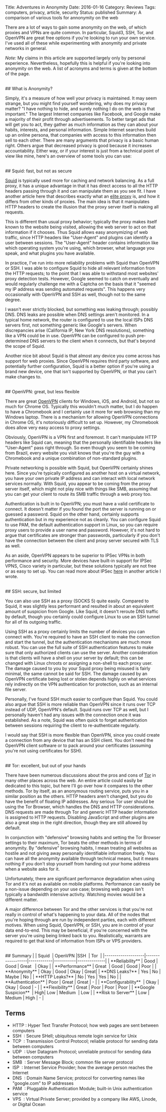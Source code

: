 Title: Adventures in Anonymity
Date: 2016-01-16
Category: Reviews
Tags: computers, privacy, article, security
Status: published
Summary: A comparison of various tools for annonymity on the web

There are a lot of ways to gain some anonymity on the web, of which proxies and VPNs are
quite common. In particular, Squid3, SSH, Tor, and OpenVPN are great free options if
you're looking to run your own service. I've used all of these while experimenting with
anonymity and private networks in general.

*Note:* My claims in this article are supported largely only by personal experience.
Nevertheless, hopefully this is helpful if you're looking into anonymity on the web. A
list of acronyms and terms is given at the bottom of the page.

<br>
## What is Anonymity?

Simply, it's a measure of how well your privacy is maintained. It may seem strange, but
you might find yourself wondering, why does my privacy matter? "I have nothing to hide,
and surely nothing I do on the web is that important." The largest Internet companies like
Facebook, and Google make a majority of their profit through advertisements. To better
target ads that will get you to act, they gather as much information as they can about
your habits, interests, and personal information. Simple Internet searches build up an
online persona, that companies with access to this information then sell to each other.
There are many arguments that privacy is a basic human right. Others argue that decreased
privacy is good because it increases accountability. Either way, or if your interest is just
from a technical point of view like mine, here's an overview of some tools you can use:

<br>
## Squid: fast, but not as secure

[Squid](http://www.squid-cache.org/) is typically used more for caching and network
balancing. As a full proxy, it has a unique advantage in that it has direct access to all
the HTTP headers passing through it and can manipulate them as you see fit. I have another
article here that describes exactly what an [elite
proxy](https://anardil.net/2015/elite-proxies.html) is, and how it differs from other
kinds of proxies. The main idea is that it manipulates HTTP headers to create the illusion
that the proxy server itself is making all requests.

This is different than usual proxy behavior; typically the proxy makes itself known to the
website being visited, allowing the web server to act on that information if it chooses.
Thus Squid allows easy anonymizing of web traffic, since HTTP headers like "User-Agent"
and plugins can identify a user between sessions. The "User-Agent" header contains
information like which operating system you're using, which browser, what language you
speak, and what plugins you have available.

In practice, I've run into more reliability problems with Squid than OpenVPN or SSH. I was
able to configure Squid to hide all relevant information from the HTTP requests; to the
point that I was able to withstand most websites' proxy detection tests. However, Google
seemed to catch on eventually and would regularly challenge me with a Captcha on the basis
that it "seemed my IP address was sending automated requests". This happens very
occasionally with OpenVPN and SSH as well, though not to the same degree.

I wasn't ever strictly blocked, but something was leaking through; possibly DNS. DNS leaks
are possible when DNS settings aren't monitored. In a typical home network, the router is
configured to use the local ISPs DNS servers first, not something generic like Google's
servers. When discrepancies arise (California IP, New York DNS resolutions), something
like a VPN could be in use. OpenVPN can be configured to push pre-determined DNS servers
to the client when it connects, but that's beyond the scope of Squid.

Another nice bit about Squid is that almost any device you come across has support for web
proxies. Since OpenVPN requires third party software, and potentially further
configuration, Squid is a better option if you're using a brand new device, one that isn't
supported by OpenVPN, or that you can't make changes to.


<br>
## OpenVPN: great, but less flexible

There are great [OpenVPN](https://openvpn.net/) clients for Windows, iOS, and Android, but
not so much for Chrome OS. Typically this wouldn't much matter, but I do happen to have a
Chromebook and I certainly use it more for web browsing than my Windows laptop. There is a
mechanism for allowing OpenVPN connections in Chrome OS, it's notoriously difficult to set
up. However, my Chromebook does allow very easy access to proxy settings.

Obviously, OpenVPN is a VPN first and foremost. It can't manipulate HTTP headers like
Squid can, meaning that the personally identifiable headers like "User-Agent" pass right
through. So even though you seem to be coming from Brazil, every website you visit knows
that you're the guy with a Chromebook and a unique combination of non-standard plugins.

Private networking is possible with Squid, but OpenVPN certainly shines here. Since you're
typically configured as another host on a virtual network, you have your own private IP
address and can interact with local network services normally. With Squid, you appear to
be coming from the proxy server itself, which might not play nice with things like SMB,
assuming that you can get your client to route its SMB traffic through a web proxy too.

Authentication is built in to OpenVPN; you must have a valid certificate to connect. It
doesn't matter if you found the port the server is running on or guessed a password. Squid
on the other hand, certainly supports authentication but in my experience not as cleanly.
You can configure Squid to use PAM, the default authentication support in Linux, so you
can require proxy users to provide a user name and password. However, it's not hard to
argue that certificates are stronger than passwords, particularly if you don't have the
connection between the client and proxy server secured with TLS as well.

As an aside, OpenVPN appears to be superior to IPSec VPNs in both performance and
security. More devices have built-in support for IPSec VPNS, Cisco variety in particular,
but these solutions typically are not free or as easy to set up. You can read more about
IPSec [here](https://anardil.net/2015/internet-protocol-security-ipsec.html) in
another article I wrote.


<br>
## SSH: secure, but limited

You can also use SSH as a proxy (SOCKS 5) quite easily. Compared to Squid, it was slightly
less performant and resulted in about an equivalent amount of suspicion from Google. Like
Squid, it doesn't reroute DNS traffic by default, though you certainly could configure
Linux to use an SSH tunnel for all of its outgoing traffic.

Using SSH as a proxy certainly limits the number of devices you can connect with.
You're required to have an SSH client to make the connection and start the tunnel, but the
authentication mechanisms are much more robust. You can use the full suite of SSH
authentication features to make sure that only authorized clients can use the server.
Another consideration is that clients will have a shell on your server by default; this
can be changed with Linux chroots or assigning a non-shell to each proxy user. The damage
caused to you by your Squid proxy being misused is fairly minimal, the same cannot be said
for SSH. The damage caused by an OpenVPN certificate being lost or stolen depends highly
  on what services rely indirectly on the VPN authentication for protection, such as an
  internal file server.

Personally, I've found SSH much easier to configure than Squid. You could also argue that
SSH is more reliable than OpenVPN since it runs over TCP instead of UDP, OpenVPN's
default. Squid runs over TCP as well, but I personally haven't had any issues with the
connection once it was established. As a note, Squid was often quick to forget
authentication between sessions requiring the client to re-authenticate regularly.

I would say that SSH is more flexible than OpenVPN, since you could create a connection
from any device that has an SSH client. You don't need the OpenVPN client software or to
pack around your certificates (assuming you're not using certificates for SSH).

<br>
## Tor: excellent, but out of your hands

There have been numerous discussions about the pros and cons of
[Tor](https://www.torproject.org/) in many other places across the web. An entire article
could easily be dedicated to this topic, but here I'll go over how it compares to the
other methods. Tor by itself, as an anonymous routing service, puts you in a similar
position as the others. HTTP headers aren't changed, but you do have the benefit of
floating IP addresses. Any serious Tor user should be using the Tor Browser, which handles
the DNS and HTTP considerations. DNS requests are made through Tor and generic HTTP header
information is assigned to HTTP requests. Disabling JavaScript and other plugins are also
a great step in the right direction, though they are still allowed by default.

In conjunction with "defensive" browsing habits and setting the Tor Browser settings to
their maximum, Tor beats the other methods in terms of anonymity. By "defensive" browsing
habits, I mean treating all websites as hostile and not giving away personally
identifiable information freely. You can have all the anonymity available through
technical means, but it means nothing if you don't stop yourself from handing out your
home address when a website asks for it.

Unfortunately, there are significant performance degradation when using Tor and it's not
as available on mobile platforms. Performance can easily be a non-issue depending on your
use case; browsing web pages isn't typically a bandwidth intensive activity. Watching
movies would be a different matter.

A major difference between Tor and the other services is that you're not really in control
of what's happening to your data. All of the nodes that you're hoping through are run by
independent parties, each with different motives. When using Squid, OpenVPN, or SSH, you
are in control of your data end-to-end. This may be beneficial, if you're concerned with
the server you're using being linked back to you. Realistically, warrants are required to
get that kind of information from ISPs or VPS providers.


<br>
## Summary
|                    | Squid&nbsp;     | OpenVPN&nbsp;|SSH&nbsp; |  Tor&nbsp;   |
|--------------------|------------------|------------|-----------|--------------|
| **Reliability**    | Good             | Good      | Great&nbsp;&nbsp;  |  Okay  |
| **Performance**    | Great&nbsp;&nbsp;| Good      | Good      |  Poor        |
| **Anonymity**      | Okay             | Good      | Okay      | Great|
| **DNS Leaks?**     | Yes              | No        | Maybe    |  No          |
| **HTTP Leaks?**    | No               | Yes       | Yes       |  No          |
| **Authentication** | Poor             | Great     | Great     |  -           |
| **Configurability**&nbsp;&nbsp;| Okay | Okay      | Good      |  -           |
| **Flexibility**    | Great            | Poor      | Poor      |  Poor        |
| **Google Suspicion**&nbsp;&nbsp;| High| Low       | Medium&nbsp;&nbsp;|  Low |
| **Risk to Server** | Low              | Medium    | High      |  -           |


## Terms

- HTTP : Hyper Text Transfer Protocol; how web pages are sent between computers
- SSH &nbsp;: Secure SHell; ubiquitous remote login service for Unix
- TCP &nbsp;: Transmission Control Protocol; reliable protocol for sending data between
  computers
- UDP &nbsp;: User Datagram Protocol; unreliable protocol for sending data between computers
- SMB &nbsp;: Server Message Block; common file server protocol
- ISP &nbsp;: Internet Service Provider; how the average person reaches the Internet
- DNS &nbsp;: Domain Name Service; protocol for converting names like "google.com" to IP
  addresses
- PAM &nbsp;: Pluggable Authentication Module; built-in Unix authentication service
- VPS &nbsp;: Virtual Private Server; provided by a company like AWS, Linode, or Digital Ocean
